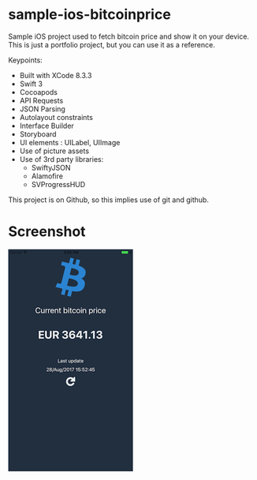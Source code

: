 # sample-ios-bitcoinprice
Sample iOS project used to fetch bitcoin price and show it on your device. 
This is just a portfolio project, but you can use it as a reference.

Keypoints:
- Built with XCode 8.3.3
- Swift 3
- Cocoapods
- API Requests
- JSON Parsing
- Autolayout constraints
- Interface Builder
- Storyboard
- UI elements : UILabel, UIImage
- Use of picture assets
- Use of 3rd party libraries:
   - SwiftyJSON
   - Alamofire
   - SVProgressHUD

This project is on Github, so this implies use of git and github.


# Screenshot
![ss](/asset%20files/screenshot2.png?raw=true "Screenshot")
